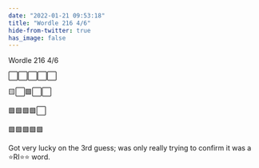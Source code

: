 ```yaml
---
date: "2022-01-21 09:53:18"
title: "Wordle 216 4/6"
hide-from-twitter: true
has_image: false
---
```


Wordle 216 4/6

⬜⬜⬜⬜⬜

🟨⬜🟩⬜⬜

🟩🟩🟩🟩⬜

🟩🟩🟩🟩🟩

Got very lucky on the 3rd guess; was only really trying to confirm it was a ⭐️RI⭐️⭐️ word.
